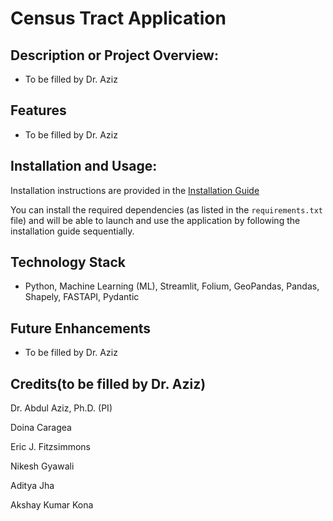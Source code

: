 # Census Tract Application

## Description or Project Overview:
- To be filled by Dr. Aziz

## Features
- To be filled by Dr. Aziz

## Installation and Usage:
Installation instructions are provided in the [Installation Guide](./Installation_Guide.pdf)

You can install the required dependencies (as listed in the ```requirements.txt``` file) and will be able to launch and use the application by following the installation guide sequentially.


## Technology Stack
- Python, Machine Learning (ML), Streamlit, Folium, GeoPandas, Pandas, Shapely, FASTAPI, Pydantic


## Future Enhancements
- To be filled by Dr. Aziz


## Credits(to be filled by Dr. Aziz)
Dr. Abdul Aziz, Ph.D. (PI)

Doina Caragea

Eric J. Fitzsimmons

Nikesh Gyawali

Aditya Jha

Akshay Kumar Kona